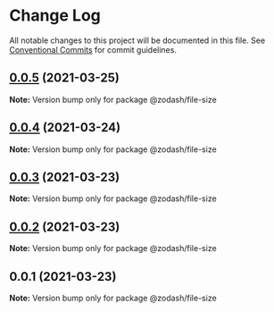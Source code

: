 # Change Log

All notable changes to this project will be documented in this file.
See [Conventional Commits](https://conventionalcommits.org) for commit guidelines.

## [0.0.5](https://github.com/zcorky/zodash/compare/@zodash/file-size@0.0.4...@zodash/file-size@0.0.5) (2021-03-25)

**Note:** Version bump only for package @zodash/file-size





## [0.0.4](https://github.com/zcorky/zodash/compare/@zodash/file-size@0.0.3...@zodash/file-size@0.0.4) (2021-03-24)

**Note:** Version bump only for package @zodash/file-size





## [0.0.3](https://github.com/zcorky/zodash/compare/@zodash/file-size@0.0.2...@zodash/file-size@0.0.3) (2021-03-23)

**Note:** Version bump only for package @zodash/file-size





## [0.0.2](https://github.com/zcorky/zodash/compare/@zodash/file-size@0.0.1...@zodash/file-size@0.0.2) (2021-03-23)

**Note:** Version bump only for package @zodash/file-size





## 0.0.1 (2021-03-23)

**Note:** Version bump only for package @zodash/file-size
